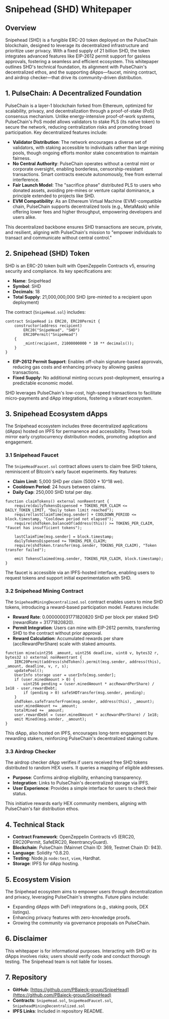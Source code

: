 # Snipehead (SHD) Whitepaper

## Overview

Snipehead (SHD) is a fungible ERC-20 token deployed on the PulseChain blockchain, designed to leverage its decentralized infrastructure and prioritize user privacy. With a fixed supply of 21 billion SHD, the token integrates advanced features like EIP-2612 permit support for gasless approvals, fostering a seamless and efficient ecosystem. This whitepaper outlines SHD's technical foundation, its alignment with PulseChain's decentralized ethos, and the supporting dApps—faucet, mining contract, and airdrop checker—that drive its community-driven distribution.

## 1. PulseChain: A Decentralized Foundation

PulseChain is a layer-1 blockchain forked from Ethereum, optimized for scalability, privacy, and decentralization through a proof-of-stake (PoS) consensus mechanism. Unlike energy-intensive proof-of-work systems, PulseChain's PoS model allows validators to stake PLS (its native token) to secure the network, reducing centralization risks and promoting broad participation. Key decentralized features include:

- **Validator Distribution**: The network encourages a diverse set of validators, with staking accessible to individuals rather than large mining pools, though ongoing efforts monitor stake concentration to maintain fairness.
- **No Central Authority**: PulseChain operates without a central mint or corporate oversight, enabling borderless, censorship-resistant transactions. Smart contracts execute autonomously, free from external interference.
- **Fair Launch Model**: The "sacrifice phase" distributed PLS to users who donated assets, avoiding pre-mines or venture capital dominance, a principle extended to projects like SHD.
- **EVM Compatibility**: As an Ethereum Virtual Machine (EVM)-compatible chain, PulseChain supports decentralized tools (e.g., MetaMask) while offering lower fees and higher throughput, empowering developers and users alike.

This decentralized backbone ensures SHD transactions are secure, private, and resilient, aligning with PulseChain's mission to "empower individuals to transact and communicate without central control."

## 2. Snipehead (SHD) Token

SHD is an ERC-20 token built with OpenZeppelin Contracts v5, ensuring security and compliance. Its key specifications are:

- **Name**: SnipeHead
- **Symbol**: SHD
- **Decimals**: 18
- **Total Supply**: 21,000,000,000 SHD (pre-minted to a recipient upon deployment)

The contract (`SnipeHead.sol`) includes:

```solidity
contract SnipeHead is ERC20, ERC20Permit {
    constructor(address recipient)
        ERC20("SnipeHead", "SHD")
        ERC20Permit("SnipeHead")
    {
        _mint(recipient, 21000000000 * 10 ** decimals());
    }
}
```

- **EIP-2612 Permit Support**: Enables off-chain signature-based approvals, reducing gas costs and enhancing privacy by allowing gasless transactions.
- **Fixed Supply**: No additional minting occurs post-deployment, ensuring a predictable economic model.

SHD leverages PulseChain's low-cost, high-speed transactions to facilitate micro-payments and dApp integrations, fostering a vibrant ecosystem.

## 3. Snipehead Ecosystem dApps

The Snipehead ecosystem includes three decentralized applications (dApps) hosted on IPFS for permanence and accessibility. These tools mirror early cryptocurrency distribution models, promoting adoption and engagement.

### 3.1 Snipehead Faucet

The `SnipeHeadFaucet.sol` contract allows users to claim free SHD tokens, reminiscent of Bitcoin's early faucet experiments. Key features:

- **Claim Limit**: 5,000 SHD per claim (5000 * 10^18 wei).
- **Cooldown Period**: 24 hours between claims.
- **Daily Cap**: 250,000 SHD total per day.

```solidity
function claimTokens() external nonReentrant {
    require(dailyTokensDispensed + TOKENS_PER_CLAIM <= DAILY_TOKEN_LIMIT, "Daily token limit reached");
    require(lastClaimTime[msg.sender] + COOLDOWN_PERIOD <= block.timestamp, "Cooldown period not elapsed");
    require(shdToken.balanceOf(address(this)) >= TOKENS_PER_CLAIM, "Faucet has insufficient tokens");

    lastClaimTime[msg.sender] = block.timestamp;
    dailyTokensDispensed += TOKENS_PER_CLAIM;
    require(shdToken.transfer(msg.sender, TOKENS_PER_CLAIM), "Token transfer failed");

    emit TokensClaimed(msg.sender, TOKENS_PER_CLAIM, block.timestamp);
}
```

The faucet is accessible via an IPFS-hosted interface, enabling users to request tokens and support initial experimentation with SHD.

### 3.2 Snipehead Mining Contract

The `SnipeheadMiningDecentralized.sol` contract enables users to mine SHD tokens, introducing a reward-based participation model. Features include:

- **Reward Rate**: 0.000000031771820820 SHD per block per staked SHD (rewardRate = 31771820820).
- **Permit Integration**: Users can mine with EIP-2612 permits, transferring SHD to the contract without prior approval.
- **Reward Calculation**: Accumulated rewards per share (accRewardPerShare) scale with staked amounts.

```solidity
function mine(uint256 _amount, uint256 deadline, uint8 v, bytes32 r, bytes32 s) external nonReentrant {
    IERC20Permit(address(shdToken)).permit(msg.sender, address(this), _amount, deadline, v, r, s);
    updatePool();
    UserInfo storage user = userInfo[msg.sender];
    if (user.minedAmount > 0) {
        uint256 pending = (user.minedAmount * accRewardPerShare) / 1e18 - user.rewardDebt;
        if (pending > 0) safeSHDTransfer(msg.sender, pending);
    }
    shdToken.safeTransferFrom(msg.sender, address(this), _amount);
    user.minedAmount += _amount;
    totalMined += _amount;
    user.rewardDebt = (user.minedAmount * accRewardPerShare) / 1e18;
    emit Mined(msg.sender, _amount);
}
```

This dApp, also hosted on IPFS, encourages long-term engagement by rewarding stakers, reinforcing PulseChain's decentralized staking culture.

### 3.3 Airdrop Checker

The airdrop checker dApp verifies if users received free SHD tokens distributed to random HEX users. It queries a mapping of eligible addresses.

- **Purpose**: Confirms airdrop eligibility, enhancing transparency.
- **Integration**: Links to PulseChain's decentralized storage via IPFS.
- **User Experience**: Provides a simple interface for users to check their status.

This initiative rewards early HEX community members, aligning with PulseChain's fair distribution ethos.

## 4. Technical Stack

- **Contract Framework**: OpenZeppelin Contracts v5 (ERC20, ERC20Permit, SafeERC20, ReentrancyGuard).
- **Blockchain**: PulseChain (Mainnet Chain ID: 369, Testnet Chain ID: 943).
- **Language**: Solidity ^0.8.20.
- **Testing**: Node.js `node:test`, `viem`, Hardhat.
- **Storage**: IPFS for dApp hosting.

## 5. Ecosystem Vision

The Snipehead ecosystem aims to empower users through decentralization and privacy, leveraging PulseChain's strengths. Future plans include:
- Expanding dApps with DeFi integrations (e.g., staking pools, DEX listings).
- Enhancing privacy features with zero-knowledge proofs.
- Growing the community via governance proposals on PulseChain.

## 6. Disclaimer

This whitepaper is for informational purposes. Interacting with SHD or its dApps involves risks; users should verify code and conduct thorough testing. The Snipehead team is not liable for losses.

## 7. Repository

- **GitHub**: [https://github.com/PBaieck-group/SnipeHead](https://github.com/PBaieck-group/SnipeHead)
- **Contracts**: `SnipeHead.sol`, `SnipeHeadFaucet.sol`, `SnipeheadMiningDecentralized.sol`
- **IPFS Links**: Included in repository README.

